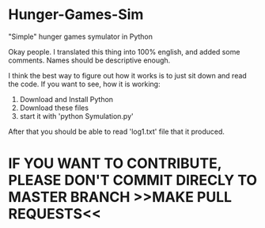 # Hunger-Games-Sim
"Simple" hunger games symulator in Python

Okay people. I translated this thing into 100% english, and added some comments. Names should be descriptive enough.

I think the best way to figure out how it works is to just sit down and read the code.
If you want to see, how it is working:
  1. Download and Install Python
  2. Download these files
  3. start it with 'python Symulation.py'
  
After that you should be able to read 'log1.txt' file that it produced.

# IF YOU WANT TO CONTRIBUTE, PLEASE DON'T COMMIT DIRECLY TO MASTER BRANCH >>MAKE PULL REQUESTS<<
